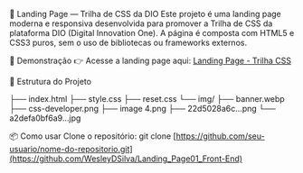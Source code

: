 🧩 Landing Page — Trilha de CSS da DIO
Este projeto é uma landing page moderna e responsiva desenvolvida para promover a Trilha de CSS da plataforma DIO (Digital Innovation One). A página é composta com HTML5 e CSS3 puros, sem o uso de bibliotecas ou frameworks externos.


🚀 Demonstração
👉 Acesse a landing page aqui: [Landing Page - Trilha CSS](https://wesleydsilva.github.io/Landing_Page01_Front-End/)

📁 Estrutura do Projeto

├── index.html
├── style.css
├── reset.css
└── img/
    ├── banner.webp
    ├── css-developer.png
    ├── image 4.png
    ├── 22d5028a6c...png
    └── a2defa0bf6a9...jpg

  📦 Como usar
Clone o repositório:
git clone [https://github.com/seu-usuario/nome-do-repositorio.git](https://github.com/WesleyDSilva/Landing_Page01_Front-End)
